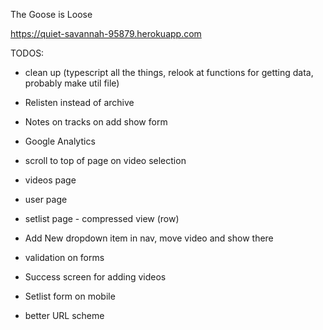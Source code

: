 The Goose is Loose

https://quiet-savannah-95879.herokuapp.com

TODOS:
- clean up (typescript all the things, relook at functions for getting data, probably make util file)
- Relisten instead of archive

- Notes on tracks on add show form

- Google Analytics

- scroll to top of page on video selection

- videos page
- user page

- setlist page - compressed view (row)

- Add New dropdown item in nav, move video and show there
- validation on forms
- Success screen for adding videos
- Setlist form on mobile

- better URL scheme
